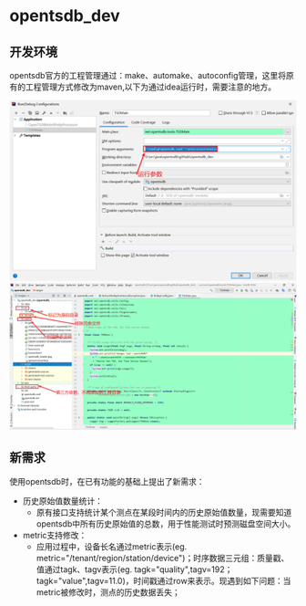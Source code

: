 # opentsdb_dev
## 开发环境

opentsdb官方的工程管理通过：make、automake、autoconfig管理，这里将原有的工程管理方式修改为maven,以下为通过idea运行时，需要注意的地方。

![image-20201221114204204](./README.assets/image-20201221114204204.png)
![image-20201221115306366](./README.assets/image-20201221115306366.png)


## 新需求

使用opentsdb时，在已有功能的基础上提出了新需求：

- 历史原始值数量统计：
  - 原有接口支持统计某个测点在某段时间内的历史原始值数量，现需要知道opentsdb中所有历史原始值的总数，用于性能测试时预测磁盘空间大小。
- metric支持修改：
  - 应用过程中，设备长名通过metric表示(eg. metric="/tenant/region/station/device")；时序数据三元组：质量戳、值通过tagk、tagv表示(eg. tagk="quality",tagv=192；tagk="value",tagv=11.0)，时间戳通过row来表示。现遇到如下问题：当metric被修改时，测点的历史数据丢失；

